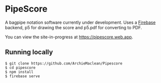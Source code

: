 # PipeScore

A bagpipe notation software currently under development. Uses a [Firebase](https://firebase.google.com/) backend, p5 for drawing the score and p5.pdf for converting to PDF.

You can view the site-in-progress at https://pipescore.web.app.

## Running locally

```
$ git clone https://github.com/ArchieMaclean/Pipescore
$ cd pipescore
$ npm install
$ firebase serve
```